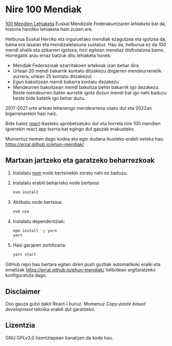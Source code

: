 # Nire 100 Mendiak

[100 Mendien Lehiaketa](https://emf.eus/Centenarios) Euskal Mendizale Federakuntzaren _lehiaketa_ bat da, historia handiko lehiaketa hain zuzen ere.

Helburua Euskal Herriko eta inguruetako mendiak ezagutzea eta igotzea da, baina era lasaian eta mendizaletasuna sustatuz. Hau da, helburua ez da 100 mendi ahalik eta azkarren igotzea, hori egitean mendiaz disfrutatzea baino. Horregatik arau erraz batzuk ditu lehiaketa honek:

- Mendiak Federazioak ezarritakoen artekoak izan behar dira
- Urtean 20 mendi bakarrik kontatu ditzakezu (bigarren mendeurrenetik aurrera, urtean 25 kontatu ditzakezu)
- Egun bakoitzean mendi bakarra kontatu dezakezu
- Mendeurren bakoitzean mendi bakoitza behin bakarrik igo dezakezu. Beste mendeurren baten aurretik igota duzun mendi bat igo nahi baduzu beste bide batetik igo behar duzu.

2017-2021 urte artean lehenengo mendeurrena osatu dut eta 2022an bigarrenarekin hasi naiz.

Bide batez [react](https://reactjs.org/) ikasteko aprobetxatuko dut eta horrela nire 100 mendien igoerekin react app txorra bat egingo dut gauzak erakusteko.

Momentuz hemen dago kodea eta egin dudana ikusteko erabili esteka hau: https://erral.github.io/ehun-mendiak/

## Martxan jartzeko eta garatzeko beharrezkoak

1. Instalatu [nvm](https://github.com/nvm-sh/nvm) node bertsioekin zoratu nahi ez baduzu.
2. Instalatu erabili beharreko node bertsioa:

   ```bash
   nvm install
   ```

3. Aktibatu node bertsioa:

   ```bash
   nvm use
   ```

4. Instalatu dependentziak:

   ```bash
   npm install -g yarn
   yarn
   ```

5. Hasi garapen zerbitzaria:

   ```bash
   yarn start
   ```

GitHub repo hau bertara egiten diren push guztiak automatikoki eraiki eta emaitzak https://erral.github.io/ehun-mendiak/ helbidean argitaratzeko konfiguratuta dago.

## Disclaimer

Oso gauza gutxi dakit React-i buruz. Momenuz _Copy-paste based development_ teknika erabili dut garatzeko.

## Lizentzia

GNU GPLv3.0 lizentziapean banatzen da kode hau.
